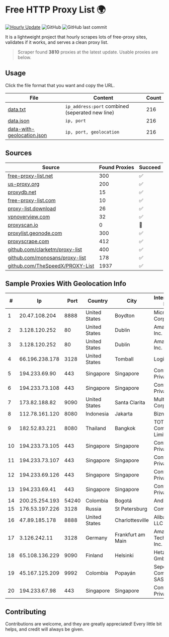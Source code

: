 
# Free HTTP Proxy List 🌍

[![Hourly Update](https://github.com/mertguvencli/http-proxy-list/actions/workflows/main.yml/badge.svg?branch=main)](https://github.com/mertguvencli/http-proxy-list/actions/workflows/main.yml)
![GitHub](https://img.shields.io/github/license/mertguvencli/http-proxy-list)
![GitHub last commit](https://img.shields.io/github/last-commit/mertguvencli/http-proxy-list)

It is a lightweight project that hourly scrapes lots of free-proxy sites, validates if it works, and serves a clean proxy list.


> Scraper found **3810** proxies at the latest update. Usable proxies are below.

## Usage

Click the file format that you want and copy the URL.


|File|Content|Count|
|----|-------|-----|
|[data.txt](https://raw.githubusercontent.com/mertguvencli/http-proxy-list/main/proxy-list/data.txt)|`ip_address:port` combined (seperated new line)|216|
|[data.json](https://raw.githubusercontent.com/mertguvencli/http-proxy-list/main/proxy-list/data.json)|`ip, port`|216|
|[data-with-geolocation.json](https://raw.githubusercontent.com/mertguvencli/http-proxy-list/main/proxy-list/data-with-geolocation.json)|`ip, port, geolocation`|216|

## Sources

|Source|Found Proxies|Succeed|
|------|-------------|-------|
|[free-proxy-list.net](https://free-proxy-list.net)|300|✅|
|[us-proxy.org](https://www.us-proxy.org)|200|✅|
|[proxydb.net](http://proxydb.net)|15|✅|
|[free-proxy-list.com](https://free-proxy-list.com/?page=&port=&type%5B%5D=http&type%5B%5D=https&up_time=0&search=Search)|10|✅|
|[proxy-list.download](https://www.proxy-list.download/HTTP)|26|✅|
|[vpnoverview.com](https://vpnoverview.com/privacy/anonymous-browsing/free-proxy-servers)|32|✅|
|[proxyscan.io](https://www.proxyscan.io)|0|🚫|
|[proxylist.geonode.com](https://proxylist.geonode.com/api/proxy-list?limit=300&page=1&sort_by=lastChecked&sort_type=desc&protocols=http,https)|300|✅|
|[proxyscrape.com](https://api.proxyscrape.com/v2/?request=displayproxies&protocol=http&timeout=10000&country=all&ssl=all&anonymity=all)|412|✅|
|[github.com/clarketm/proxy-list](https://raw.githubusercontent.com/clarketm/proxy-list/master/proxy-list-raw.txt)|400|✅|
|[github.com/monosans/proxy-list](https://raw.githubusercontent.com/monosans/proxy-list/main/proxies/http.txt)|178|✅|
|[github.com/TheSpeedX/PROXY-List](https://raw.githubusercontent.com/TheSpeedX/PROXY-List/master/http.txt)|1937|✅|


## Sample Proxies With Geolocation Info

|#|Ip|Port|Country|City|Internet Service Provider|
|-|--|----|-------|----|-------------------------|
|1|20.47.108.204|8888|United States|Boydton|Microsoft Corporation|
|2|3.128.120.252|80|United States|Dublin|Amazon.com, Inc.|
|3|3.128.120.252|80|United States|Dublin|Amazon.com, Inc.|
|4|66.196.238.178|3128|United States|Tomball|Logix|
|5|194.233.69.90|443|Singapore|Singapore|Contabo Asia Private Limited|
|6|194.233.73.108|443|Singapore|Singapore|Contabo Asia Private Limited|
|7|173.82.188.82|9090|United States|Santa Clarita|Multacom Corporation|
|8|112.78.161.120|8080|Indonesia|Jakarta|Biznet Networks|
|9|182.52.83.221|8080|Thailand|Bangkok|TOT Public Company Limited|
|10|194.233.73.105|443|Singapore|Singapore|Contabo Asia Private Limited|
|11|194.233.73.107|443|Singapore|Singapore|Contabo Asia Private Limited|
|12|194.233.69.126|443|Singapore|Singapore|Contabo Asia Private Limited|
|13|194.233.69.41|443|Singapore|Singapore|Contabo Asia Private Limited|
|14|200.25.254.193|54240|Colombia|Bogotá|Andinet ON Line|
|15|176.53.197.226|3128|Russia|St Petersburg|Comfortel Ltd.|
|16|47.89.185.178|8888|United States|Charlottesville|Alibaba.com LLC|
|17|3.126.242.11|3128|Germany|Frankfurt am Main|Amazon Technologies Inc.|
|18|65.108.136.229|9090|Finland|Helsinki|Hetzner Online GmbH|
|19|45.167.125.209|9992|Colombia|Popayán|Sepcom Comunicaciones SAS|
|20|194.233.67.98|443|Singapore|Singapore|Contabo Asia Private Limited|



## Contributing

Contributions are welcome, and they are greatly appreciated! Every
little bit helps, and credit will always be given.

